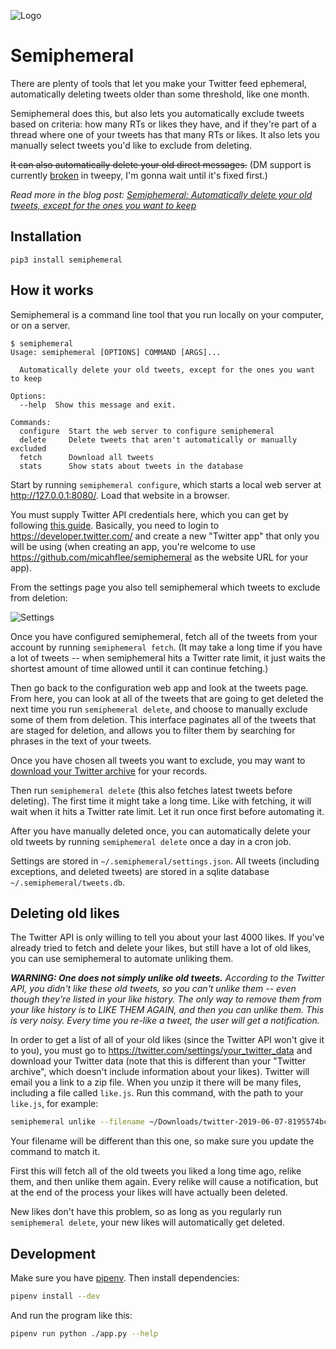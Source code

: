 ![Logo](/img/logo-small.png)

# Semiphemeral

There are plenty of tools that let you make your Twitter feed ephemeral, automatically deleting tweets older than some threshold, like one month.

Semiphemeral does this, but also lets you automatically exclude tweets based on criteria: how many RTs or likes they have, and if they're part of a thread where one of your tweets has that many RTs or likes. It also lets you manually select tweets you'd like to exclude from deleting.

~~It can also automatically delete your old direct messages.~~ (DM support is currently [broken](https://github.com/tweepy/tweepy/issues/1081) in tweepy, I'm gonna wait until it's fixed first.)

_Read more in the blog post: [Semiphemeral: Automatically delete your old tweets, except for the ones you want to keep](https://micahflee.com/2019/06/semiphemeral-automatically-delete-your-old-tweets-except-for-the-ones-you-want-to-keep/)_


## Installation

```
pip3 install semiphemeral
```

## How it works

Semiphemeral is a command line tool that you run locally on your computer, or on a server.

```
$ semiphemeral
Usage: semiphemeral [OPTIONS] COMMAND [ARGS]...

  Automatically delete your old tweets, except for the ones you want to keep

Options:
  --help  Show this message and exit.

Commands:
  configure  Start the web server to configure semiphemeral
  delete     Delete tweets that aren't automatically or manually excluded
  fetch      Download all tweets
  stats      Show stats about tweets in the database
```

Start by running `semiphemeral configure`, which starts a local web server at http://127.0.0.1:8080/. Load that website in a browser.

You must supply Twitter API credentials here, which you can get by following [this guide](https://python-twitter.readthedocs.io/en/latest/getting_started.html). Basically, you need to login to https://developer.twitter.com/ and create a new "Twitter app" that only you will be using (when creating an app, you're welcome to use https://github.com/micahflee/semiphemeral as the website URL for your app).

From the settings page you also tell semiphemeral which tweets to exclude from deletion:

![Settings](/img/settings.png)

Once you have configured semiphemeral, fetch all of the tweets from your account by running `semiphemeral fetch`. (It may take a long time if you have a lot of tweets -- when semiphemeral hits a Twitter rate limit, it just waits the shortest amount of time allowed until it can continue fetching.)

Then go back to the configuration web app and look at the tweets page. From here, you can look at all of the tweets that are going to get deleted the next time you run `semiphemeral delete`, and choose to manually exclude some of them from deletion. This interface paginates all of the tweets that are staged for deletion, and allows you to filter them by searching for phrases in the text of your tweets.

Once you have chosen all tweets you want to exclude, you may want to [download your Twitter archive](https://help.twitter.com/en/managing-your-account/how-to-download-your-twitter-archive) for your records.

Then run `semiphemeral delete` (this also fetches latest tweets before deleting). The first time it might take a long time. Like with fetching, it will wait when it hits a Twitter rate limit. Let it run once first before automating it.

After you have manually deleted once, you can automatically delete your old tweets by running `semiphemeral delete` once a day in a cron job.

Settings are stored in `~/.semiphemeral/settings.json`. All tweets (including exceptions, and deleted tweets) are stored in a sqlite database `~/.semiphemeral/tweets.db`.

## Deleting old likes

The Twitter API is only willing to tell you about your last 4000 likes. If you've already tried to fetch and delete your likes, but still have a lot of old likes, you can use semiphemeral to automate unliking them.

_**WARNING: One does not simply unlike old tweets.** According to the Twitter API, you didn't like these old tweets, so you can't unlike them -- even though they're listed in your like history. The only way to remove them from your like history is to LIKE THEM AGAIN, and then you can unlike them. This is very noisy. Every time you re-like a tweet, the user will get a notification._

In order to get a list of all of your old likes (since the Twitter API won't give it to you), you must go to https://twitter.com/settings/your_twitter_data and download your Twitter data (note that this is different than your "Twitter archive", which doesn't include information about your likes). Twitter will email you a link to a zip file. When you unzip it there will be many files, including a file called `like.js`. Run this command, with the path to your `like.js`, for example:

```sh
semiphemeral unlike --filename ~/Downloads/twitter-2019-06-07-8195574bc935602c0056aee12fb11de78553835ace755eb782c895283f7fa14e/like.js
```

Your filename will be different than this one, so make sure you update the command to match it.

First this will fetch all of the old tweets you liked a long time ago, relike them, and then unlike them again. Every relike will cause a notification, but at the end of the process your likes will have actually been deleted.

New likes don't have this problem, so as long as you regularly run `semiphemeral delete`, your new likes will automatically get deleted.

## Development

Make sure you have [pipenv](https://pipenv.readthedocs.io/en/latest/). Then install dependencies:

```sh
pipenv install --dev
```

And run the program like this:

```sh
pipenv run python ./app.py --help
```
